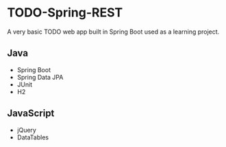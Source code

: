 # TODO-Spring-REST

A very basic TODO web app built in Spring Boot used as a learning project.


## Java

  * Spring Boot
  * Spring Data JPA
  * JUnit
  * H2

## JavaScript

  * jQuery
  * DataTables

